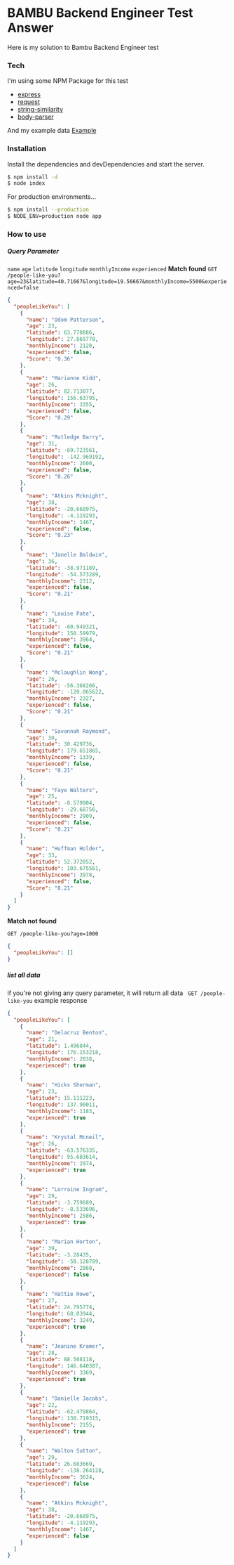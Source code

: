 # BAMBU Backend Engineer Test Answer

Here is my solution to Bambu Backend Engineer test
### Tech
I'm using some NPM Package for this test
* [express](https://www.npmjs.com/package/express)
* [request](https://www.npmjs.com/package/request)
* [string-similarity](https://www.npmjs.com/package/string-similarity)
* [body-parser](https://www.npmjs.com/package/body-parser)

And my example data [Example](https://www.jasonbase.com/things/Y0pJ)

### Installation

Install the dependencies and devDependencies and start the server.

```sh
$ npm install -d
$ node index
```

For production environments...

```sh
$ npm install --production
$ NODE_ENV=production node app
```
### How to use
##### Query Parameter
`name` `age` `latitude` `longitude` `monthlyIncome` `experienced`
**Match found**
`GET /people-like-you?age=23&latitude=40.71667&longitude=19.56667&monthlyIncome=5500&experienced=false`
```json
{
  "peopleLikeYou": [
    {
      "name": "Odom Patterson",
      "age": 23,
      "latitude": 63.770886,
      "longitude": 27.869778,
      "monthlyIncome": 2120,
      "experienced": false,
      "Score": "0.36"
    },
    {
      "name": "Marianne Kidd",
      "age": 26,
      "latitude": 82.713077,
      "longitude": 156.63795,
      "monthlyIncome": 3355,
      "experienced": false,
      "Score": "0.29"
    },
    {
      "name": "Rutledge Barry",
      "age": 31,
      "latitude": -69.723561,
      "longitude": -142.969192,
      "monthlyIncome": 2600,
      "experienced": false,
      "Score": "0.26"
    },
    {
      "name": "Atkins Mcknight",
      "age": 38,
      "latitude": -20.668975,
      "longitude": -4.119293,
      "monthlyIncome": 1467,
      "experienced": false,
      "Score": "0.23"
    },
    {
      "name": "Janelle Baldwin",
      "age": 36,
      "latitude": -38.971189,
      "longitude": -54.573289,
      "monthlyIncome": 2312,
      "experienced": false,
      "Score": "0.21"
    },
    {
      "name": "Louise Pate",
      "age": 34,
      "latitude": -60.949321,
      "longitude": 150.59979,
      "monthlyIncome": 3964,
      "experienced": false,
      "Score": "0.21"
    },
    {
      "name": "Mclaughlin Wong",
      "age": 26,
      "latitude": -56.368266,
      "longitude": -120.065622,
      "monthlyIncome": 2327,
      "experienced": false,
      "Score": "0.21"
    },
    {
      "name": "Savannah Raymond",
      "age": 30,
      "latitude": 30.429736,
      "longitude": 179.651865,
      "monthlyIncome": 1339,
      "experienced": false,
      "Score": "0.21"
    },
    {
      "name": "Faye Walters",
      "age": 25,
      "latitude": -8.579904,
      "longitude": -29.68756,
      "monthlyIncome": 2909,
      "experienced": false,
      "Score": "0.21"
    },
    {
      "name": "Huffman Holder",
      "age": 33,
      "latitude": 52.372052,
      "longitude": 103.675561,
      "monthlyIncome": 3978,
      "experienced": false,
      "Score": "0.21"
    }
  ]
}
```

**Match not found**

    GET /people-like-you?age=1000

```json
{
  "peopleLikeYou": []
}
```
##### list all data
if you're not giving any query parameter, it will return all data
` GET /people-like-you`
example response
```json
{
  "peopleLikeYou": [
    {
      "name": "Delacruz Benton",
      "age": 21,
      "latitude": 1.496844,
      "longitude": 176.153218,
      "monthlyIncome": 2038,
      "experienced": true
    },
    {
      "name": "Hicks Sherman",
      "age": 23,
      "latitude": 15.111223,
      "longitude": 137.90011,
      "monthlyIncome": 1183,
      "experienced": true
    },
    {
      "name": "Krystal Mcneil",
      "age": 26,
      "latitude": -63.576335,
      "longitude": 95.683614,
      "monthlyIncome": 2974,
      "experienced": true
    },
    {
      "name": "Lorraine Ingram",
      "age": 29,
      "latitude": -3.759689,
      "longitude": -8.533696,
      "monthlyIncome": 2586,
      "experienced": true
    },
    {
      "name": "Marian Horton",
      "age": 39,
      "latitude": -3.28435,
      "longitude": -58.128789,
      "monthlyIncome": 2868,
      "experienced": false
    },
    {
      "name": "Hattie Howe",
      "age": 27,
      "latitude": 24.795774,
      "longitude": 68.03944,
      "monthlyIncome": 3249,
      "experienced": true
    },
    {
      "name": "Jeanine Kramer",
      "age": 28,
      "latitude": 88.508118,
      "longitude": 146.640387,
      "monthlyIncome": 3369,
      "experienced": true
    },
    {
      "name": "Danielle Jacobs",
      "age": 22,
      "latitude": -62.479864,
      "longitude": 130.719315,
      "monthlyIncome": 2155,
      "experienced": true
    },
    {
      "name": "Walton Sutton",
      "age": 29,
      "latitude": 26.683669,
      "longitude": -138.264128,
      "monthlyIncome": 3624,
      "experienced": false
    },
    {
      "name": "Atkins Mcknight",
      "age": 38,
      "latitude": -20.668975,
      "longitude": -4.119293,
      "monthlyIncome": 1467,
      "experienced": false
    }
  ]
}
```
